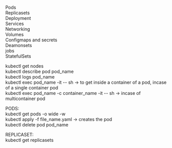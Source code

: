 Pods  
Replicasets  
Deployment  
Services  
Networking  
Volumes  
Configmaps and secrets  
Deamonsets   
jobs  
StatefulSets  

kubectl get nodes   
kubectl describe pod pod_name  
kubectl logs pod_name  
kubectl exec pod_name -it -- sh  -> to get inside a container of a pod, incase of a single container pod  
kubectl exec pod_name -c container_name -it -- sh  -> incase of multicontainer pod  

PODS:  
kubectl get pods -o wide -w  
kubectl apply -f file_name.yaml  -> creates the pod  
kubectl delete pod pod_name  

REPLICASET:  
kubectl get replicasets  



